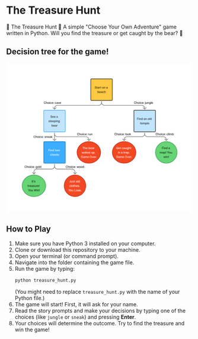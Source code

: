 # The Treasure Hunt
🌴 The Treasure Hunt 🌴 A simple "Choose Your Own Adventure" game written in Python. Will you find the treasure or get caught by the bear? 🐻

## Decision tree for the game!
![The Treasure Hunt Decision Tree](Decision_Tree.png)

## How to Play

1.  Make sure you have Python 3 installed on your computer.
2.  Clone or download this repository to your machine.
3.  Open your terminal (or command prompt).
4.  Navigate into the folder containing the game file.
5.  Run the game by typing:
    ```bash
    python treasure_hunt.py
    ```
    (You might need to replace `treasure_hunt.py` with the name of your Python file.)
6.  The game will start\! First, it will ask for your name.
7.  Read the story prompts and make your decisions by typing one of the choices (like `jungle` or `sneak`) and pressing **Enter**.
8.  Your choices will determine the outcome. Try to find the treasure and win the game\!
